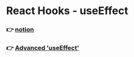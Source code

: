 # React Hooks - useEffect

### 👉 [notion](https://www.notion.so/xtring/React-Hooks-useEffect-33d21dce3edd4d18a200ae742ac3e789)
### 👉 [Advanced 'useEffect'](https://www.notion.so/xtring/Advanced-useEffect-62e44210a720406996acf392acb303b6)
